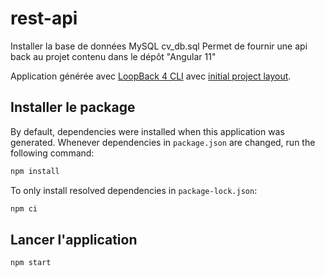 # rest-api

Installer la base de données MySQL cv_db.sql
Permet de fournir une api back au projet contenu dans le dépôt "Angular 11"

Application générée avec [LoopBack 4 CLI](https://loopback.io/doc/en/lb4/Command-line-interface.html) avec
[initial project layout](https://loopback.io/doc/en/lb4/Loopback-application-layout.html).

## Installer le package

By default, dependencies were installed when this application was generated.
Whenever dependencies in `package.json` are changed, run the following command:

```sh
npm install
```

To only install resolved dependencies in `package-lock.json`:

```sh
npm ci
```

## Lancer l'application

```sh
npm start
```
